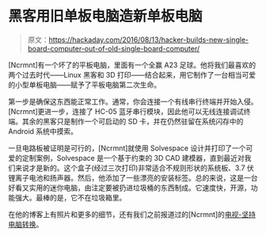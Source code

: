# 黑客用旧单板电脑造新单板电脑

> 原文：<https://hackaday.com/2016/08/13/hacker-builds-new-single-board-computer-out-of-old-single-board-computer/>

[Ncrmnt]有一个坏了的平板电脑，里面有一个全赢 A23 足球。他将我们最喜欢的两个过去时代——Linux 黑客和 3D 打印——结合起来，用它制作了一台相当可爱的小型单板电脑——赋予了平板电脑第二次生命。

第一步是确保这东西能正常工作。通常，你会连接一个有线串行终端并开始入侵。[Ncrmnt]更进一步，连接了 HC-05 蓝牙串行模块，因此他可以无线连接调试终端。其余的黑客只是制作一个可启动的 SD 卡，并在仍然驻留在系统闪存中的 Android 系统中摸索。

一旦电路板被证明是可行的，[Ncrmnt]就使用 Solvespace 设计并打印了一个可爱的定制案例，Solvespace 是一个基于约束的 3D CAD 建模器，直到最近对我们来说才是新的。这个盒子(经过三次打印)非常适合不规则形状的系统板、3.7 伏锂离子电池和扬声器。然后，他添加了一些漂亮的安装标签。总的来说，这是一台好看又实用的迷你电脑，由注定要被扔进垃圾桶的东西制成。它速度快，开源，功能强大。最棒的是，它不在垃圾箱里。

在他的博客上有照片和更多的细节，还有我们之前报道过的[Ncrmnt]的[电视-坚持电脑转换](http://hackaday.com/2016/05/11/tv-stick-out-raspberries-raspberry-pi/)。